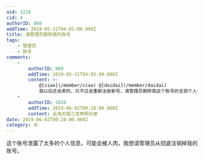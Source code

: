 ```yaml
---
aid: 1218
cid: 4
authorID: 860
addTime: 2019-05-31T04:01:00.000Z
title: 请管理员删除我的账号
tags:
    - 管理员
    - 账号
comments:
    -
        authorID: 860
        addTime: 2019-05-31T04:03:00.000Z
        content: >-
            @[ciao](/member/ciao) @[daidai](/member/daidai)
            我以后还会来的，只不过会重新注册新号，请管理员删除我这个账号的全部个人信息。
    -
        authorID: 1826
        addTime: 2019-06-02T00:28:00.000Z
        content: 此地无银三百两啊兄弟
date: 2019-06-02T00:28:00.000Z
category: 水
---
```


这个账号泄露了太多的个人信息，可能会被人肉，我想请管理员从彻底注销掉我的账号。
